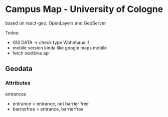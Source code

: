 # Campus Map - University of Cologne

based on react-geo, OpenLayers and GeoServer

Todos:

- GIS DATA -> check type Wohnhaus !!
- mobile version kinda like google maps mobile
- fetch nextbike api

## Geodata

### Attributes

entrances

- entrance = entrance, not barrier free
- barrierfree = entrance, barrierfree
